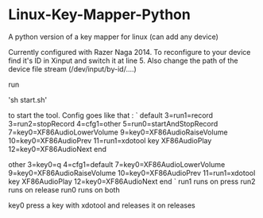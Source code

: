# Linux-Key-Mapper-Python
A python version of a key mapper for linux (can add any device)

Currently configured with Razer Naga 2014.
To reconfigure to your device find it's ID in Xinput and switch it at line 5.
Also change the path of the device file stream (/dev/input/by-id/....)

run

'sh start.sh'

to start the tool.
Config goes like that : 
`
default
3=run1=record
3=run2=stopRecord
4=cfg1=other
5=run0=startAndStopRecord
7=key0=XF86AudioLowerVolume
9=key0=XF86AudioRaiseVolume
10=key0=XF86AudioPrev
11=run1=xdotool key XF86AudioPlay
12=key0=XF86AudioNext
end


other
3=key0=q
4=cfg1=default
7=key0=XF86AudioLowerVolume
9=key0=XF86AudioRaiseVolume
10=key0=XF86AudioPrev
11=run1=xdotool key XF86AudioPlay
12=key0=XF86AudioNext
end
`
run1 runs on press
run2 runs on release
run0 runs on both

key0 press a key with xdotool and releases it on releases
